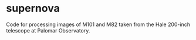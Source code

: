 # supernova
Code for processing images of M101 and M82 taken from the Hale 200-inch telescope at Palomar Observatory.
